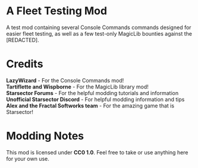 # A Fleet Testing Mod
A test mod containing several Console Commands commands designed for easier fleet testing, as well as a few test-only MagicLib bounties against the [REDACTED].

# Credits
<b>LazyWizard</b> - For the Console Commands mod!<br>
<b>Tartiflette and Wispborne</b> - For the MagicLib library mod!<br>
<b>Starsector Forums</b> - For the helpful modding tutorials and information<br>
<b>Unofficial Starsector Discord</b> - For helpful modding information and tips<br>
<b>Alex and the Fractal Softworks team</b> - For the amazing game that is Starsector!<br>

# Modding Notes
This mod is licensed under <b>CC0 1.0</b>. Feel free to take or use anything here for your own use.